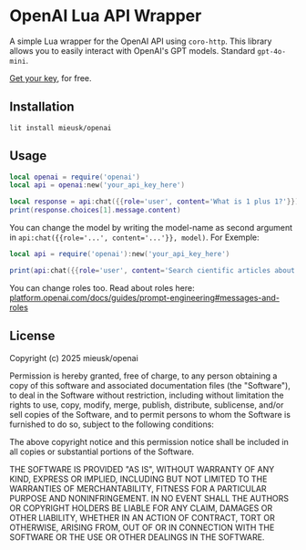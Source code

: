 # OpenAI Lua API Wrapper

A simple Lua wrapper for the OpenAI API using `coro-http`. This library allows you to easily interact with OpenAI's GPT models. Standard `gpt-4o-mini`.

<a href="https://platform.openai.com">Get your key</a>, for free.

## Installation
`lit install mieusk/openai`

## Usage
```lua
local openai = require('openai')
local api = openai:new('your_api_key_here')

local response = api:chat({{role='user', content='What is 1 plus 1?'}})
print(response.choices[1].message.content)
```

You can change the model by writing the model-name as second argument in `api:chat({{role='...', content='...'}}, model)`. For Exemple:

```lua
local api = require('openai'):new('your_api_key_here')

print(api:chat({{role='user', content='Search cientific articles about Alzheimer'}}, 'gpt-4o').choices[1].message.content))
```

You can change roles too. Read about roles here: <a href="https://platform.openai.com/docs/guides/prompt-engineering#messages-and-roles">platform.openai.com/docs/guides/prompt-engineering#messages-and-roles</a>

## License
Copyright (c) 2025 mieusk/openai

Permission is hereby granted, free of charge, to any person obtaining a copy of this software and associated documentation files (the "Software"), to deal in the Software without restriction, including without limitation the rights to use, copy, modify, merge, publish, distribute, sublicense, and/or sell copies of the Software, and to permit persons to whom the Software is furnished to do so, subject to the following conditions:

The above copyright notice and this permission notice shall be included in all copies or substantial portions of the Software.

THE SOFTWARE IS PROVIDED "AS IS", WITHOUT WARRANTY OF ANY KIND, EXPRESS OR IMPLIED, INCLUDING BUT NOT LIMITED TO THE WARRANTIES OF MERCHANTABILITY, FITNESS FOR A PARTICULAR PURPOSE AND NONINFRINGEMENT. IN NO EVENT SHALL THE AUTHORS OR COPYRIGHT HOLDERS BE LIABLE FOR ANY CLAIM, DAMAGES OR OTHER LIABILITY, WHETHER IN AN ACTION OF CONTRACT, TORT OR OTHERWISE, ARISING FROM, OUT OF OR IN CONNECTION WITH THE SOFTWARE OR THE USE OR OTHER DEALINGS IN THE SOFTWARE.

